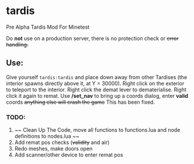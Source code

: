 # tardis
Pre Alpha Tardis Mod For Minetest

Do **not** use on a production server, there is no protection check or ~~error handling.~~

## Use:
Give yourself ```tardis:tardis``` and place down away from other Tardises (the interior spawns directly above it, at Y = 30000). Right click on the exterior to teleport to the interior. Right click the demat lever to dematerialise. Right click it again to remat. Use **/set_nav** to bring up a coords dialog, enter **valid** coords ~~anything else will crash the game~~ This has been fixed.

### TODO:
1. ~~ Clean Up The Code, move all functions to functions.lua and node definitions to nodes.lua ~~
2. Add remat pos checks (~~validity~~ and air)
3. Redo meshes, make doors open
4. Add scanner/other device to enter remat pos
